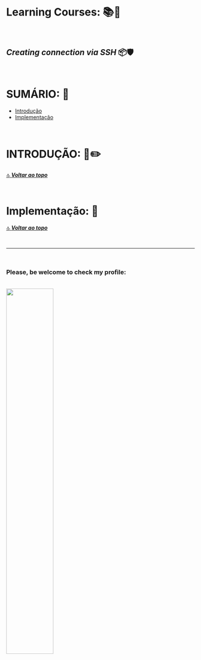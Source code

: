 # **Learning Courses:** :books::brain:

<br>

## ***Creating connection via SSH*** :package::shield:

<br>

# **SUMÁRIO**: :pushpin:

- [Introdução](#introdução-page_facing_uppencil2)
- [Implementação](#implementação-wrench)

<br>

# **INTRODUÇÃO**: :page_facing_up::pencil2:
[:top: ***Voltar ao topo***](#learning-courses)



<br>

# **Implementação**: 	:wrench:
[:top: ***Voltar ao topo***](#learning-courses)



<br>

***

<br>

### **Please, be welcome to check my profile:**

<br>

<a href="https://github.com/DanScherr">
    <img src="./../../images/the-end-img.png" width="50%">
</a>
